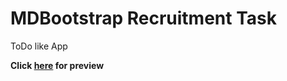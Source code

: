 # MDBootstrap Recruitment Task

ToDo like App

**Click [here](https://pnowic.github.io/MDBootstrap-recruitment-task/) for preview** 